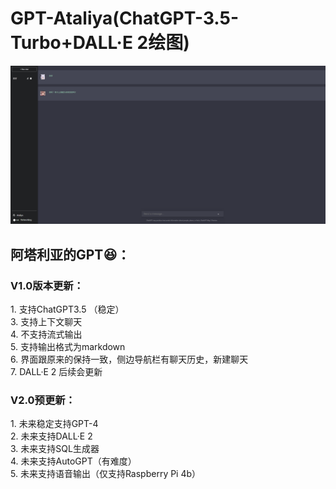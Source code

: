 # GPT-Ataliya(ChatGPT-3.5-Turbo+DALL·E 2绘图)
<div align="center">
  <img src="./img/ai.png" alt="图片描述" />
</div>
<h2>阿塔利亚的GPT😆：</h2>
<h3>V1.0版本更新：</h3>
1. 支持ChatGPT3.5 （稳定）
<br>
3. 支持上下文聊天
<br>
4. 不支持流式输出
<br>
5. 支持输出格式为markdown
<br>
6. 界面跟原来的保持一致，侧边导航栏有聊天历史，新建聊天
<br>
7. DALL·E 2 后续会更新
<h3>V2.0预更新：</h3>
1. 未来稳定支持GPT-4
<br>
2. 未来支持DALL·E 2
<br>
3. 未来支持SQL生成器
<br>
4. 未来支持AutoGPT（有难度）
<br>
5. 未来支持语音输出（仅支持Raspberry Pi 4b）
